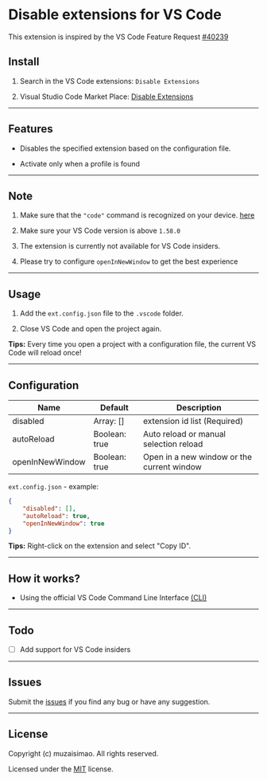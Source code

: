 # Disable extensions for VS Code

This extension is inspired by the VS Code Feature Request [#40239](https://github.com/microsoft/vscode/issues/40239)

<!-- ![ext.config.json](https://github.com/muzaisimao/vscode-disable-extensions/blob/main/images/ext-config.png) -->

## Install
 1. Search in the VS Code extensions: `Disable Extensions`

 2. Visual Studio Code Market Place: [Disable Extensions](https://marketplace.visualstudio.com/items?itemName=muzaisimao.vscode-disable-extensions)

---
## Features

* Disables the specified extension based on the configuration file.

* Activate only when a profile is found

---
## Note

1. Make sure that the `"code"` command is recognized on your device. [here](https://code.visualstudio.com/docs/editor/command-line#_common-questions)

2. Make sure your VS Code version is above `1.58.0`

3. The extension is currently not available for VS Code insiders.

4. Please try to configure `openInNewWindow` to get the best experience

---
## Usage

1. Add the `ext.config.json` file to the `.vscode` folder.

2. Close VS Code and open the project again.

**Tips:** Every time you open a project with a configuration file, the current VS Code will reload once!

---

## Configuration

| Name            | Default       | Description                                |
| --------------- | ------------- | ------------------------------------------ |
| disabled        | Array: []     | extension id list (Required)               |
| autoReload      | Boolean: true | Auto reload or manual selection reload     |
| openInNewWindow | Boolean: true | Open in a new window or the current window |

`ext.config.json` - example:

```json
{
    "disabled": [],
    "autoReload": true,
    "openInNewWindow": true
}
```

**Tips:** Right-click on the extension and select "Copy ID".

---
## How it works?

* Using the official VS Code Command Line Interface [(CLI)](https://code.visualstudio.com/docs/editor/command-line)

---
## Todo

- [ ] Add support for VS Code insiders

---
## Issues

Submit the [issues](https://github.com/muzaisimao/vscode-disable-extensions/issues) if you find any bug or have any suggestion.

---
## License

Copyright (c) muzaisimao. All rights reserved.

Licensed under the [MIT](LICENSE.txt) license.

